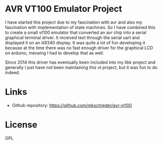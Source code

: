 AVR VT100 Emulator Project
====

I have started this project due to my fascination with avr and also my
fascination with implementation of state machines. So I have combined this to
create a small vt100 emulator that converted an avr chip into a serial
graphical terminal driver. It received text through the serial uart and
displayed it on an ili9340 display. It was quite a lot of fun developing it
because at the time there was no fast enough driver for the graphical LCD on
arduino, menaing I had to develop that as well. 

Since 2014 this driver has eventually been included into my libk project and
generally I just have not been maintaining this vt project, but it was fun to
do indeed. 

Links
===

* Github repository: https://github.com/mkschreder/avr-vt100

License
===

GPL
